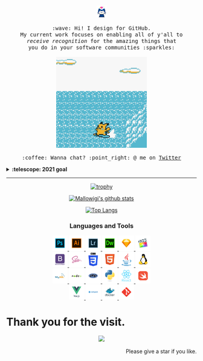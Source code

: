 <p align="center">
  <img src="https://raw.githubusercontent.com/Semporia/Semporia/master/image/Happy.gif" width="27px">
  <br><br>
  <samp>
    :wave: Hi! I design for GitHub.
    <br>My current work focuses on enabling all of y'all to
      <br><em>receive recognition</em> for the amazing things that
    <br>you do in your software communities :sparkles:<br><br>
    <img src="https://raw.githubusercontent.com/Semporia/Semporia/master/image/Pikachu.gif" width="240px" align="center">
    <br><br>:coffee: Wanna chat? :point_right: @ me on <a href="https://twitter.com/Swanpor">Twitter</a>
  </samp>
</p>

<details>
  <summary><b>:telescope: 2021 goal</b></summary>
  <br>
  I want to make a little game this year. that makes it really easy to design a game if you're primarily focusing on the art and story (like myself). I'm hoping to print this on a cartridge when I'm done so you can actually experience it on a Gameboy!
</details>

***

<div align="center"> 

[![trophy](https://github-profile-trophy.vercel.app/?username=Semporia&row=2&column=5&margin-w=15&margin-h=15&no-bg=true&theme=monokai)](https://github.com/Semporia)

[![Mallowigi's github stats](https://github-readme-stats.vercel.app/api?username=Semporia&show_icons=true&title_color=eb1f6a&icon_color=e28905&text_color=999999&bg_color=27282200)](https://github.com/Semporia)

[![Top Langs](https://github-readme-stats.vercel.app/api/top-langs/?username=Semporia&title_color=eb1f6a&icon_color=e28905&text_color=999999&bg_color=27282200)](https://github.com/Semporia)

</div>

<div align="center">
  <h3>
    Languages and Tools
  </h3>
  <p>
    <a href="https://www.photoshop.com/en" target="_blank">
      <img src="https://raw.githubusercontent.com/Semporia/Semporia/master/icon/Adobe-photoshop.svg" alt="photoshop" width="40" height="40" />
    </a>
    <a href="https://www.adobe.com/in/products/illustrator.html" target="_blank">
      <img src="https://raw.githubusercontent.com/Semporia/Semporia/master/icon/Adobe-illustrator.svg" alt="illustrator" width="40" height="40" />
    </a>
    <a href="https://www.adobe.com/in/products/photoshop-lightroom.html" target="_blank">
      <img src="https://raw.githubusercontent.com/Semporia/Semporia/master/icon/Adobe-Lightroom-Classic.svg" alt="illustrator" width="40" height="40" />
    </a>
    <a href="https://www.adobe.com/in/products/dreamweaver.html" target="_blank">
      <img src="https://raw.githubusercontent.com/Semporia/Semporia/master/icon/Adobe-Dreamweaver.svg" alt="illustrator" width="40" height="40" />
    </a>
    <a href="https://www.sketch.com/" target="_blank">
      <img src="https://raw.githubusercontent.com/Semporia/Semporia/master/icon/sketchapp-icon.svg" alt="sketch" width="40" height="40" />
    </a>
    <a href="https://www.sketch.com/" target="_blank">
      <img src="https://raw.githubusercontent.com/Semporia/Semporia/master/icon/final-cut-pro.svg" alt="sketch" width="40" height="40" />
    </a>
    <br/>
    <a href="https://getbootstrap.com" target="_blank">
      <img src="https://raw.githubusercontent.com/Semporia/Semporia/master/icon/bootstrap-plain-wordmark.svg" alt="bootstrap" width="40" height="40" />
    </a>
    <a href="https://sass-lang.com" target="_blank">
      <img src="https://raw.githubusercontent.com/Semporia/Semporia/master/icon/sass-original.svg" alt="sass" width="40" height="40" />
    </a>
    <a href="https://www.w3schools.com/css/" target="_blank">
      <img src="https://raw.githubusercontent.com/Semporia/Semporia/master/icon/css3-original-wordmark.svg" alt="css3" width="40" height="40" />
    </a>
    <a href="https://www.w3.org/html/" target="_blank">
      <img src="https://raw.githubusercontent.com/Semporia/Semporia/master/icon/html5-original-wordmark.svg" alt="html5" width="40" height="40" />
    </a>
    <a href="https://www.java.com" target="_blank">
      <img src="https://raw.githubusercontent.com/Semporia/Semporia/master/icon/java-original.svg" alt="java" width="40"
        height="40" />
    </a>
    <a href="https://www.linux.org/" target="_blank">
      <img src="https://raw.githubusercontent.com/Semporia/Semporia/master/icon/linux-original.svg" alt="linux" width="40" height="40" />
    </a>
    <br/>
    <a href="https://www.mysql.com/" target="_blank">
      <img src="https://raw.githubusercontent.com/Semporia/Semporia/master/icon/mysql-original-wordmark.svg" alt="mysql" width="40" height="40" />
    </a>
    <a href="https://nodejs.org" target="_blank">
      <img src="https://raw.githubusercontent.com/Semporia/Semporia/master/icon/nodejs-original-wordmark.svg" alt="nodejs" width="40" height="40" />
    </a>
    <a href="https://www.php.net" target="_blank">
      <img src="https://raw.githubusercontent.com/Semporia/Semporia/master/icon/php-original.svg" alt="php" width="40" height="40" />
    </a>
    <a href="https://www.python.org" target="_blank">
      <img src="https://raw.githubusercontent.com/Semporia/Semporia/master/icon/python-original.svg" alt="python" width="40" height="40" />
    </a>
    <a href="https://reactjs.org/" target="_blank">
      <img src="https://raw.githubusercontent.com/Semporia/Semporia/master/icon/react-original-wordmark.svg" alt="react" width="40" height="40" />
    </a>
    <a href="https://developer.apple.com/swift/" target="_blank">
      <img src="https://raw.githubusercontent.com/Semporia/Semporia/master/icon/swift-original.svg" alt="swift" width="40" height="40" />
    </a>
    <br/>
    <a href="https://vuejs.org/" target="_blank">
      <img src="https://raw.githubusercontent.com/Semporia/Semporia/master/icon/vuejs-original-wordmark.svg" alt="vuejs" width="40" height="40" />
    </a>
    <a href="https://webpack.js.org" target="_blank">
      <img src="https://raw.githubusercontent.com/Semporia/Semporia/master/icon/webpack-original-wordmark.svg" alt="webpack" width="40" height="40" />
    </a>
    <a href="https://www.docker.com/" target="_blank">
      <img src="https://raw.githubusercontent.com/Semporia/Semporia/master/icon/docker-original-wordmark.svg" alt="docker" width="40" height="40" />
    </a>
    <a href="https://git-scm.com/" target="_blank">
      <img src="https://raw.githubusercontent.com/Semporia/Semporia/master/icon/git-scm-icon.svg" alt="git" width="40" height="40" />
    </a>
  </p>
</div>


# Thank you for the visit.

<div align="center"> 

![](http://profile-counter.glitch.me/Semporia/count.svg)

</div>

<div align="right"> 

Please give a star if you like.

</div>